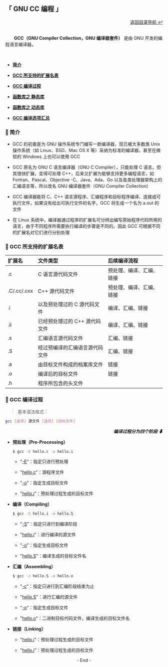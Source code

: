 ## 「 GNU CC 编程 」

<div align="right">
    <a href="https://github.com/fmw666/Linux#-目录导航">返回目录导航 ↩</a>
</div>

<br>

&emsp;&emsp;**GCC（GNU Compiler Collection，GNU 编译器套件）** 是由 GNU 开发的编程语言编译器。

<br>

+ **[简介](#-简介)**

+ **[GCC 所支持的扩展名表](#-gcc-所支持的扩展名表)**

+ **[GCC 编译过程](#-gcc-编译过程)**

+ **[函数库之 静态库](#-函数库之-静态库)**

+ **[函数库之 动态库](#-函数库之-动态库)**

+ **[GCC 编译选项汇总](#-gcc-编译选项汇总)**

### 💬 简介

+ GCC 的初衷是为 GNU 操作系统专门编写一款编译器，现已被大多数类 Unix 操作系统（如 Linux、BSD、Mac OS X 等）采纳为标准的编译器，甚至在微软的 Windows 上也可以使用 GCC

+ GCC 原名为 GNU C 语言编译器（GNU C Compiler），只能处理 C 语言。但其很快扩展，变得可处理 C++，后来又扩展为能够支持更多编程语言，如 Fortran、Pascal、Objective -C、Java、Ada、Go 以及各类处理器架构上的汇编语言等，所以改名 GNU 编译器套件（GNU Compiler Collection）

+ GCC 编译器能将 C、C++ 语言源程序、汇编程序和目标程序编译、连接成可执行文件，如果没有给出可执行文件的名字，GCC 将生成一个名为 a.out 的文件

+ 在 Linux 系统中，编译器通过程序的扩展名可分辨出编写原始程序代码所用的语言，由于不同程序所需要执行编译的步骤是不同的。因此 GCC 可根据不同的扩展名对它们进行分别处理

### 💬 GCC 所支持的扩展名表

|扩展名|文件类型|后续编译流程|
|:----|:------|:---------|
|.c|C 语言源代码文件|预处理、编译、汇编、链接|
|.C/.cc/.cxx|C++ 源代码文件|预处理、编译、汇编、链接|
|.i|以及预处理过的 C 源代码文件|编译、汇编、链接|
|.ii|已经预处理过的 C++ 源代码文件|编译、汇编、链接|
|.s|汇编语言源代码文件|汇编、链接|
|.S|经过预编译的汇编语言源代码文件|汇编、链接|
|.a|由目标文件构成的档案库文件|链接|
|.o|编译后的目标文件|链接|
|.h|程序所包含的头文件|

### 💬 GCC 编译过程

> 基本语法格式：

```bash
gcc [选项] 源文件 [选项] [目标文件]
```

<div align="right">
    <b><i>编译过程分为四个阶段 ⬇</i></b>
</div>

+ **预处理（Pre-Processing）**

    ```bash
    $ gcc -E hello.c -o hello.i
    ```

    + "[-E](#welcome)"：指定只进行预处理

    + "[hello.c](#welcome)"：源程序文件

    + "[-o](#welcome)"：指定生成目标文件

    + "[hello.i](#welcome)"：预处理过程生成的目标文件

+ **编译（Compiling）**

    ```bash
    $ gcc -S hello.i -o hello.S
    ```

    + "[-S](#welcome)"：指定只进行到编译阶段

    + "[hello.i](#welcome)"：进行编译的源文件

    + "[-o](#welcome)"：指定生成目标文件

    + "[hello.S](#welcome)"：编译生成的目标文件名

+ **汇编（Assembling）**

    ```bash
    $ gcc -c hello.S -o hello.o
    ```
    
    + "[-c](#welcome)"：指定只进行到汇编阶段结束为止

    + "[hello.S](#welcome)"：进行汇编的源文件

    + "[-o](#welcome)"：指定生成目标文件

    + "[hello.o](#welcome)"：二进制目标代码文件，编译生成的目标文件名

+ **链接（Linking）**

    + "[hello.i](#welcome)"：预处理过程生成的目标文件

    + "[hello.i](#welcome)"：预处理过程生成的目标文件

<div align="center">
    - End -
</div>
